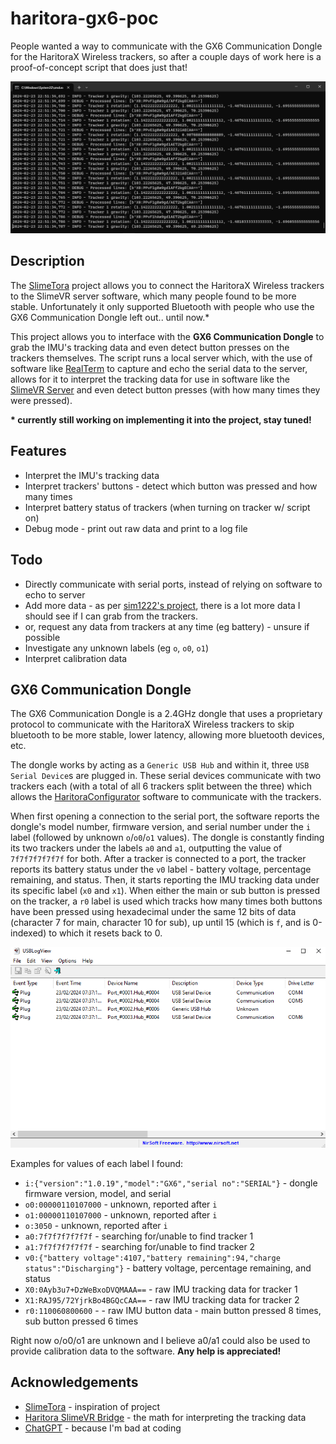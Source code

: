 # haritora-gx6-poc
People wanted a way to communicate with the GX6 Communication Dongle for the HaritoraX Wireless trackers, so after a couple days of work here is a proof-of-concept script that does just that!<br>

![Alt text](showcase.png)

## Description
The [SlimeTora](https://github.com/OCSYT/SlimeTora) project allows you to connect the HaritoraX Wireless trackers to the SlimeVR server software, which many people found to be more stable. Unfortunately it only supported Bluetooth with people who use the GX6 Communication Dongle left out.. until now.*

This project allows you to interface with the **GX6 Communication Dongle** to grab the IMU's tracking data and even detect button presses on the trackers themselves. The script runs a local server which, with the use of software like [RealTerm](https://sourceforge.net/projects/realterm/) to capture and echo the serial data to the server, allows for it to interpret the tracking data for use in software like the [SlimeVR Server](https://github.com/SlimeVR/SlimeVR-Server) and even detect button presses (with how many times they were pressed).

**\* currently still working on implementing it into the project, stay tuned!**

## Features
- Interpret the IMU's tracking data
- Interpret trackers' buttons - detect which button was pressed and how many times
- Interpret battery status of trackers (when turning on tracker w/ script on)
- Debug mode - print out raw data and print to a log file

## Todo
- Directly communicate with serial ports, instead of relying on software to echo to server
- Add more data - as per [sim1222's project](https://github.com/sim1222/haritorax-slimevr-bridge/blob/master/src/haritora.rs), there is a lot more data I should see if I can grab from the trackers.
- or, request any data from trackers at any time (eg battery) - unsure if possible
- Investigate any unknown labels (eg `o`, `o0`, `o1`)
- Interpret calibration data

## GX6 Communication Dongle
<spoiler>The GX6 Communication Dongle is a 2.4GHz dongle that uses a proprietary protocol to communicate with the HaritoraX Wireless trackers to skip bluetooth to be more stable, lower latency, allowing more bluetooth devices, etc.

The dongle works by acting as a `Generic USB Hub` and within it, three `USB Serial Device`s are plugged in. These serial devices communicate with two trackers each (with a total of all 6 trackers split between the three) which allows the [HaritoraConfigurator](https://shop.shiftall.net/en-us/products/haritoraconfigurator-global) software to communicate with the trackers.

When first opening a connection to the serial port, the software reports the dongle's model number, firmware version, and serial number under the `i` label (followed by unknown `o`/`o0`/`o1` values). The dongle is constantly finding its two trackers under the labels `a0` and `a1`, outputting the value of `7f7f7f7f7f7f` for both. After a tracker is connected to a port, the tracker reports its battery status under the `v0` label - battery voltage, percentage remaining, and status. Then, it starts reporting the IMU tracking data under its specific label (`x0` and `x1`). When either the main or sub button is pressed on the tracker, a `r0` label is used which tracks how many times both buttons have been pressed using hexadecimal under the same 12 bits of data (character 7 for main, character 10 for sub), up until 15 (which is `f`, and is 0-indexed) to which it resets back to 0.

![USBLogView window showing a "Generic USB Hub" and three "USB Serial Devices" plugged in](usblogview.png)

Examples for values of each label I found:
- `i:{"version":"1.0.19","model":"GX6","serial no":"SERIAL"}` - dongle firmware version, model, and serial
- `o0:00000110107000` - unknown, reported after `i`
- `o1:00000110107000` - unknown, reported after `i`
- `o:3050` - unknown, reported after `i`
- `a0:7f7f7f7f7f7f` - searching for/unable to find tracker 1
- `a1:7f7f7f7f7f7f` - searching for/unable to find tracker 2
- `v0:{"battery voltage":4107,"battery remaining":94,"charge status":"Discharging"}` - battery voltage, percentage remaining, and status
- `X0:0Ayb3u7+DzWeBxoDVQMAAA==` - raw IMU tracking data for tracker 1
- `X1:RAJ95/72YjrkBo4BGQcCAA==` - raw IMU tracking data for tracker 2
- `r0:110060800600` -  - raw IMU button data - main button pressed 8 times, sub button pressed 6 times

Right now o/o0/o1 are unknown and I believe a0/a1 could also be used to provide calibration data to the software. **Any help is appreciated!**

## Acknowledgements
* [SlimeTora](https://github.com/OCSYT/SlimeTora) - inspiration of project
* [Haritora SlimeVR Bridge](https://github.com/sim1222/haritorax-slimevr-bridge/) - the math for interpreting the tracking data
* [ChatGPT](https://chat.openai.com) - because I'm bad at coding